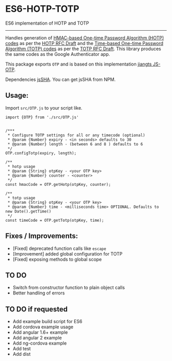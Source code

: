 # ES6-HOTP-TOTP
ES6 implementation of HOTP and TOTP

---

Handles generation of [HMAC-based One-time Password Algorithm (HOTP) codes](https://en.wikipedia.org/wiki/HMAC-based_One-time_Password_Algorithm) as per the [HOTP RFC Draft](https://tools.ietf.org/html/rfc4226) and the [Time-based One-time Password Algorithm (TOTP) codes](http://en.wikipedia.org/wiki/Time-based_One-time_Password_Algorithm) as per the [TOTP RFC Draft](http://tools.ietf.org/id/draft-mraihi-totp-timebased-06.html). This library produces the same codes as the Google Authenticator app.

This package exports `OTP` and is based on this implementation [jiangts JS-OTP](https://github.com/jiangts/JS-OTP). 

Dependencies [jsSHA](https://github.com/Caligatio/jsSHA). You can get jsSHA from NPM.

## Usage:
Import `src/OTP.js` to your script like.

    import {OTP} from './src/OTP.js'
    
        
    /***
     * Configure TOTP settings for all or any timecode (optional)
     * @param {Number} expiry - <in seconds> defaults to 30
     * @param {Number} length - (between 6 and 8 ) defaults to 6
     */
    OTP.configTotp(expiry, length);
     
    /**
     * hotp usage
     * @param {String} otpKey - <your OTP key>
     * @param {Number} counter - <counter>
     */
    const hmacCode = OTP.getHotp(otpKey, counter);
    
    /**
     * totp usage
     * @param {String} otpKey - <your OTP key>
     * @param {Number} time - <milliseconds time> OPTIONAL. Defaults to new Date().getTime()
     */
    const timeCode = OTP.getTotp(otpKey, time);

## Fixes / Improvements:
* [Fixed] deprecated function calls like `escape`    
* [Improvement] added global configuration for TOTP
* [Fixed] exposing methods to global scope
    
## TO DO
* Switch from constructor function to plain object calls
* Better handling of errors

## TO DO if requested
* Add example build script for ES6
* Add cordova example usage
* Add angular 1.6+ example
* Add angular 2 example
* Add ng-cordova example
* Add test
* Add dist